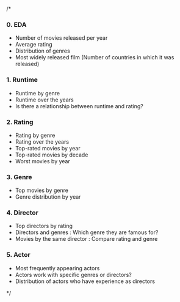 /*

### 0. EDA
- Number of movies released per year
- Average rating
- Distribution of genres
- Most widely released film (Number of countries in which it was released)

### 1. Runtime
- Runtime by genre
- Runtime over the years
- Is there a relationship between runtime and rating?

### 2. Rating
- Rating by genre
- Rating over the years
- Top-rated movies by year
- Top-rated movies by decade
- Worst movies by year


### 3. Genre
- Top movies by genre
- Genre distribution by year

### 4. Director
- Top directors by rating
- Directors and genres : Which genre they are famous for?
- Movies by the same director : Compare rating and genre

### 5. Actor
- Most frequently appearing actors
- Actors work with specific genres or directors?
- Distribution of actors who have experience as directors

*/